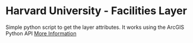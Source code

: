 # Harvard University - Facilities Layer 
 Simple python script to get the layer attributes. It works using the ArcGIS Python API <a href="https://developers.arcgis.com/python/" target="_blank">More Information</a>
